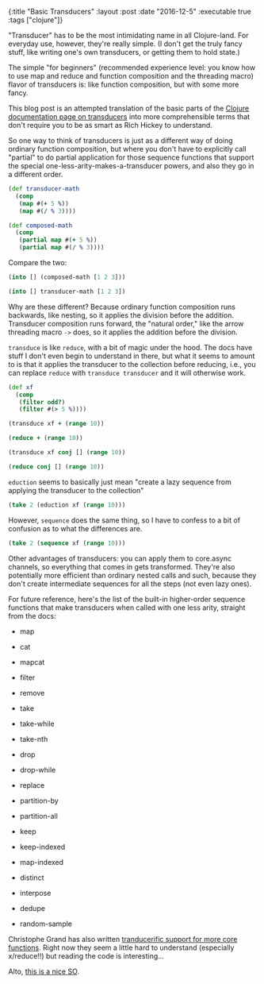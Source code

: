{:title "Basic Transducers"
 :layout :post
 :date "2016-12-5"
 :executable true
 :tags  ["clojure"]}
 
"Transducer" has to be the most intimidating name in all Clojure-land. For everyday use, however, they're really simple. (I don't get the truly fancy stuff, like writing one's own transducers, or getting them to hold state.)
 
The simple "for beginners" (recommended experience level: you know how to use map and reduce and function composition and the threading macro) flavor of transducers is: like function composition, but with some more fancy. 

This blog post is an attempted translation of the basic parts of the [Clojure documentation page on transducers](http://clojure.org/reference/transducers) into more comprehensible terms that don't require you to be as smart as Rich Hickey to understand.

So one way to think of transducers is just as a different way of doing ordinary function composition, but where you don't have to explicitly call "partial" to do partial application for those sequence functions that support the special one-less-arity-makes-a-transducer powers, and also they go in a different order.

```clojure
(def transducer-math
  (comp
   (map #(+ 5 %))
   (map #(/ % 3))))

(def composed-math
  (comp
   (partial map #(+ 5 %))
   (partial map #(/ % 3))))
```

Compare the two: 

```clojure
(into [] (composed-math [1 2 3]))
```

```clojure
(into [] transducer-math [1 2 3])
```

Why are these different?  Because ordinary function composition runs backwards, like nesting, so it applies the division before the addition.  Transducer composition runs forward, the "natural order," like the arrow threading macro `->` does, so it applies the addition before the division.

`transduce` is like `reduce`, with a bit of magic under the hood. The docs have stuff I don't even begin to understand in there, but what it seems to amount to is that it applies the transducer to the collection before reducing, i.e., you can replace `reduce` with `transduce transducer` and it will otherwise work. 

```clojure
(def xf 
  (comp 
   (filter odd?)
   (filter #(> 5 %))))
```

```clojure
(transduce xf + (range 10))
```

```clojure
(reduce + (range 10))
```

```clojure
(transduce xf conj [] (range 10))
```

```clojure
(reduce conj [] (range 10))
```

`eduction` seems to basically just mean "create a lazy sequence from applying the transducer to the collection" 

```clojure
(take 2 (eduction xf (range 10)))
```

However, `sequence` does the same thing, so I have to confess to a bit of confusion as to what the differences are.

```clojure
(take 2 (sequence xf (range 10)))
```

Other advantages of transducers: you can apply them to core.async channels, so everything that comes in gets transformed. They're also potentially more efficient than ordinary nested calls and such, because they don't create intermediate sequences for all the steps (not even lazy ones).

For future reference, here's the list of the built-in higher-order sequence functions that make transducers when called with one less arity, straight from the docs:

- map 

- cat 

- mapcat 

- filter 

- remove 

- take 

- take-while 

- take-nth 

- drop 

- drop-while 

- replace 

- partition-by 

- partition-all 

- keep 

- keep-indexed 

- map-indexed 

- distinct 

- interpose 

- dedupe 

- random-sample

Christophe Grand has also written [tranducerific support for more core functions](https://github.com/cgrand/xforms). Right now they seem a little hard to understand (especially x/reduce!!) but reading the code is interesting...

Alto, [this is a nice SO](http://stackoverflow.com/questions/26317325/can-someone-explain-clojure-transducers-to-me-in-simple-terms).





